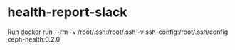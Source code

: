 # health-report-slack

Run
docker run --rm -v /root/.ssh:/root/.ssh -v ssh-config:/root/.ssh/config ceph-health:0.2.0 <channel> <token>
